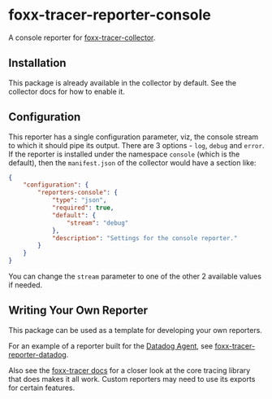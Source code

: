 # foxx-tracer-reporter-console
A console reporter for [foxx-tracer-collector](https://github.com/RecallGraph/foxx-tracer-collector).

## Installation
This package is already available in the collector by default. See the collector docs for how to enable it.

## Configuration
This reporter has a single configuration parameter, viz, the console stream to which it should pipe its output. There are 3 options - `log`, `debug` and `error`. If the reporter is installed under the namespace `console` (which is the default), then the `manifest.json` of the collector would have a section like:
```json
{
    "configuration": {
        "reporters-console": {
            "type": "json",
            "required": true,
            "default": {
                "stream": "debug"
            },
            "description": "Settings for the console reporter."
        }
    }
}
```
You can change the `stream` parameter to one of the other 2 available values if needed.

## Writing Your Own Reporter
This package can be used as a template for developing your own reporters.

For an example of a reporter built for the [Datadog Agent](https://docs.datadoghq.com/agent/), see [foxx-tracer-reporter-datadog](https://github.com/RecallGraph/foxx-tracer-reporter-datadog).

Also see the [foxx-tracer docs](https://recallgraph.github.io/foxx-tracer/) for a closer look at the core tracing library that does makes it all work. Custom reporters may need to use its exports for certain features.